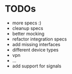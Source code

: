 # TODOs

* more specs :)
* cleanup specs
 * better mocking
 * refactor integration specs
* add missing interfaces
 * different device types
 * vpn
 * ...
* add support for signals
